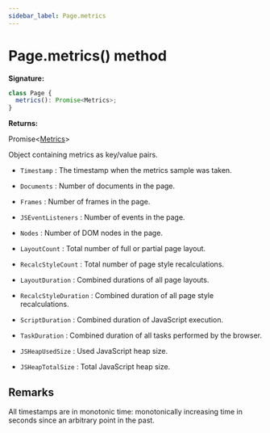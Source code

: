 ```yaml
---
sidebar_label: Page.metrics
---
```


# Page.metrics() method

**Signature:**

```typescript
class Page {
  metrics(): Promise<Metrics>;
}
```

**Returns:**

Promise&lt;[Metrics](./puppeteer.metrics.md)&gt;

Object containing metrics as key/value pairs.

- `Timestamp` : The timestamp when the metrics sample was taken.

- `Documents` : Number of documents in the page.

- `Frames` : Number of frames in the page.

- `JSEventListeners` : Number of events in the page.

- `Nodes` : Number of DOM nodes in the page.

- `LayoutCount` : Total number of full or partial page layout.

- `RecalcStyleCount` : Total number of page style recalculations.

- `LayoutDuration` : Combined durations of all page layouts.

- `RecalcStyleDuration` : Combined duration of all page style recalculations.

- `ScriptDuration` : Combined duration of JavaScript execution.

- `TaskDuration` : Combined duration of all tasks performed by the browser.

- `JSHeapUsedSize` : Used JavaScript heap size.

- `JSHeapTotalSize` : Total JavaScript heap size.

## Remarks

All timestamps are in monotonic time: monotonically increasing time in seconds
since an arbitrary point in the past.
